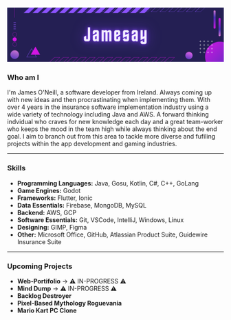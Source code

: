 

![Cover](assets/Jamesay.png)

### Who am I

I'm James O'Neill, a software developer from Ireland. Always coming up with new ideas and then procrastinating when implementing them. With over 4 years in the insurance software implementation industry using a wide variety of technology including Java and AWS. A forward thinking indvidual who craves for new knowledge each day and a great team-worker who keeps the mood in the team high while always thinking about the end goal. I aim to branch out from this area to tackle more diverse and fufiling projects within the app development and gaming industries.

-------------
### Skills

- **Programming Languages:** Java, Gosu, Kotlin, C#, C++, GoLang
- **Game Engines:** Godot
- **Frameworks:** Flutter, Ionic
- **Data Essentials:** Firebase, MongoDB, MySQL
- **Backend:** AWS, GCP
- **Software Essentials:** Git, VSCode, IntelliJ, Windows, Linux
- **Designing:** GIMP, Figma
- **Other:** Microsoft Office, GitHub, Atlassian Product Suite, Guidewire Insurance Suite

-------------
### Upcoming Projects

- **Web-Portifolio** -> ⚠️ IN-PROGRESS ⚠️
- **Mind Dump** -> ⚠️ IN-PROGRESS ⚠️
- **Backlog Destroyer**
- **Pixel-Based Mythology Roguevania**
- **Mario Kart PC Clone**

